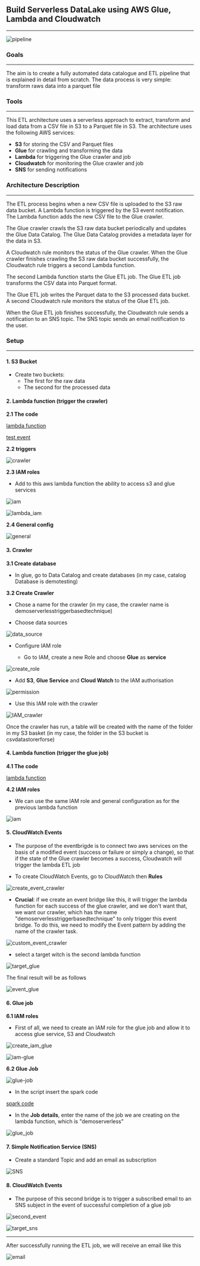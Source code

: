 ## Build Serverless DataLake using AWS Glue, Lambda and Cloudwatch

---

![pipeline](/image/serverless_1.jpg)

### Goals

---

The aim is to create a fully automated data catalogue and ETL pipeline that is explained in detail from scratch.
The data process is very simple: transform raws data into a parquet file


### Tools

---

This ETL architecture uses a serverless approach to extract, transform 
and load data from a CSV file in S3 to a Parquet file in S3. 
The architecture uses the following AWS services:

- **S3** for storing the CSV and Parquet files
- **Glue** for crawling and transforming the data
- **Lambda** for triggering the Glue crawler and job
- **Cloudwatch** for monitoring the Glue crawler and job
- **SNS** for sending notifications

### Architecture Description

---

The ETL process begins when a new CSV file is uploaded to the S3 raw data bucket. A Lambda function is triggered by the S3 event notification. The Lambda function adds the new CSV file to the Glue crawler.

The Glue crawler crawls the S3 raw data bucket periodically and updates the Glue Data Catalog. The Glue Data Catalog provides a metadata layer for the data in S3.

A Cloudwatch rule monitors the status of the Glue crawler. When the Glue crawler finishes crawling the S3 raw data bucket successfully, the Cloudwatch rule triggers a second Lambda function.

The second Lambda function starts the Glue ETL job. The Glue ETL job transforms the CSV data into Parquet format.

The Glue ETL job writes the Parquet data to the S3 processed data bucket. A second Cloudwatch rule monitors the status of the Glue ETL job.

When the Glue ETL job finishes successfully, the Cloudwatch rule sends a notification to an SNS topic. The SNS topic sends an email notification to the user.

### Setup

---

#### 1. S3 Bucket

- Create two buckets:
    - The first for the raw data
    - The second for the processed data

#### 2. Lambda function (trigger the crawler)

**2.1 The code**

[lambda function](crawler%20trigger/crawlertrigger.py)

[test event](crawler%20trigger/testevent.json)

**2.2 triggers**

![crawler](/image/s3_trigger_crawler.png)

**2.3 IAM roles**

- Add to this aws lambda function the ability to access s3 and glue services


![iam](/image/IAM-first.png)


![lambda_iam](/image/lambda-iam.png)

**2.4 General config**

![general](/image/s3-general-config.png)


#### 3. Crawler

**3.1 Create database**

- In glue, go to Data Catalog and create databases (in my case, catalog Database is demotesting)

**3.2 Create Crawler**

- Chose a name for the crawler (in my case, the crawler name is demoserverlesstriggerbasedtechnique)


- Choose data sources

![data_source](/image/data_source.png)

- Configure IAM role

  - Go to IAM, create a new Role and choose **Glue** as **service**

![create_role](/image/IAM-Role-glue.png)

  - Add **S3**, **Glue Service** and **Cloud Watch** to the IAM authorisation

![permission](/image/attached_permission.png)

  - Use this IAM role with the crawler


![IAM_crawler](/image/IAM_crawler.png)

Once the crawler has run, a table will be created with the name of the folder in my S3 basket 
(in my case, the folder in the S3 bucket is csvdatastorerforse)

#### 4. Lambda function (trigger the glue job)

**4.1 The code**

[lambda function](crawler%20trigger/crawlertrigger.py)

**4.2 IAM roles**

- We can use the same IAM role and general configuration as for the previous lambda function

![iam](/image/IAM-first.png)


#### 5. CloudWatch Events


- The purpose of the eventbrigde is to connect two aws services on the basis of a modified event 
(success or failure or simply a change), so that if the state of the Glue crawler becomes a success, 
Cloudwatch will trigger the lambda ETL job


- To create CloudWatch Events, go to CloudWatch then **Rules**


![create_event_crawler](/image/create_event_crawler.png)

- **Crucial**: if we create an event bridge like this, it will trigger the lambda function for each success 
of the glue crawler, and we don't want that,
  we want our crawler, which has the name "demoserverlesstriggerbasedtechnique" to only trigger this event bridge.
To do this, we need to modify the Event pattern by adding the name of the crawler task.


![custom_event_crawler](/image/custom_event_crawler.png)


- select a target witch is the second lambda function 


![target_glue](/image/select_target.png)


The final result will be as follows

![event_glue](/image/event_create.png)


#### 6. Glue job

**6.1 IAM roles**

- First of all, we need to create an IAM role for the glue job and allow it to access glue service, S3 and Cloudwatch

![create_iam_glue](/image/create_iam_glue.png)


![iam-glue](/image/IAM-glue.png)

**6.2 Glue Job**

![glue-job](/image/glue-first.png)

- In the script insert the spark code

[spark code](glue%20job/job.py)

- In the **Job details**, enter the name of the job we are creating on the lambda function, which is "demoserverless"

![glue_job](/image/save_job.png)

#### 7. Simple Notification Service (SNS)

- Create a standard Topic and add an email as subscription

![SNS](/image/SNS.png)

#### 8. CloudWatch Events

- The purpose of this second bridge is to trigger a subscribed email to an SNS subject 
in the event of successful completion of a glue job 

![second_event](/image/second_event_create.png)

![target_sns](/image/event_SNS.png)

---

After successfully running the ETL job, we will receive an email like this

![email](/image/mail.png)


